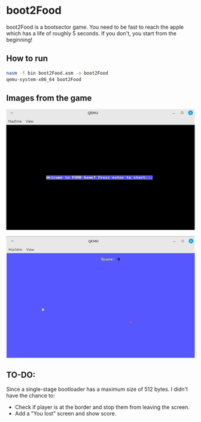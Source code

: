 # boot2Food
boot2Food is a bootsector game. You need to be fast to reach the apple which has a life of roughly 5 seconds. If you don't, you start from the beginning!

## How to run

````bash
nasm -f bin boot2Food.asm -o boot2Food
qemu-system-x86_64 boot2Food
````

## Images from the game

![home](images/home.png)

![in_game](images/in_game.png)


## TO-DO:
Since a single-stage bootloader has a maximum size of 512 bytes. I didn't have the chance to:
- Check if player is at the border and stop them from leaving the screen.
- Add a "You lost" screen and show score.
